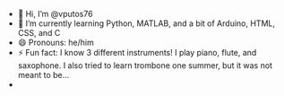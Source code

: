 - 👋 Hi, I’m @vputos76
- 🌱 I’m currently learning Python, MATLAB, and a bit of Arduino, HTML, CSS, and C
- 😄 Pronouns: he/him
- ⚡ Fun fact: I know 3 different instruments! I play piano, flute, and saxophone. I also tried to learn trombone one summer, but it was not meant to be...
- 
<!---
vputos76/vputos76 is a ✨ special ✨ repository because its `README.md` (this file) appears on your GitHub profile.
You can click the Preview link to take a look at your changes.
--->
